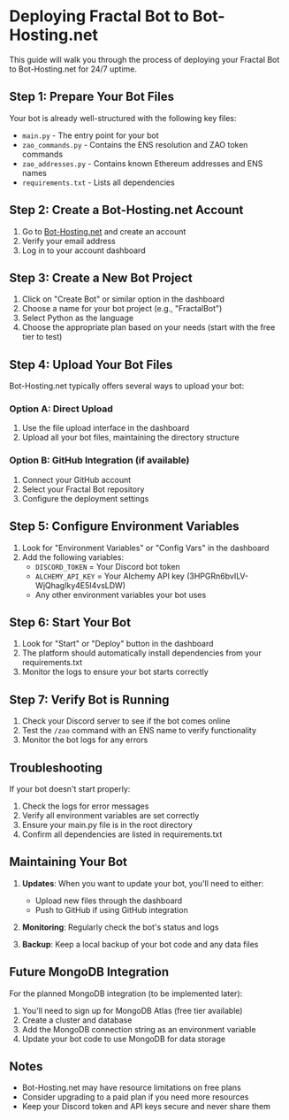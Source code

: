 # Deploying Fractal Bot to Bot-Hosting.net

This guide will walk you through the process of deploying your Fractal Bot to Bot-Hosting.net for 24/7 uptime.

## Step 1: Prepare Your Bot Files

Your bot is already well-structured with the following key files:
- `main.py` - The entry point for your bot
- `zao_commands.py` - Contains the ENS resolution and ZAO token commands
- `zao_addresses.py` - Contains known Ethereum addresses and ENS names
- `requirements.txt` - Lists all dependencies

## Step 2: Create a Bot-Hosting.net Account

1. Go to [Bot-Hosting.net](https://bot-hosting.net/) and create an account
2. Verify your email address
3. Log in to your account dashboard

## Step 3: Create a New Bot Project

1. Click on "Create Bot" or similar option in the dashboard
2. Choose a name for your bot project (e.g., "FractalBot")
3. Select Python as the language
4. Choose the appropriate plan based on your needs (start with the free tier to test)

## Step 4: Upload Your Bot Files

Bot-Hosting.net typically offers several ways to upload your bot:

### Option A: Direct Upload
1. Use the file upload interface in the dashboard
2. Upload all your bot files, maintaining the directory structure

### Option B: GitHub Integration (if available)
1. Connect your GitHub account
2. Select your Fractal Bot repository
3. Configure the deployment settings

## Step 5: Configure Environment Variables

1. Look for "Environment Variables" or "Config Vars" in the dashboard
2. Add the following variables:
   - `DISCORD_TOKEN` = Your Discord bot token
   - `ALCHEMY_API_KEY` = Your Alchemy API key (3HPGRn6bvILV-WjQhagIky4E5I4vsLDW)
   - Any other environment variables your bot uses

## Step 6: Start Your Bot

1. Look for "Start" or "Deploy" button in the dashboard
2. The platform should automatically install dependencies from your requirements.txt
3. Monitor the logs to ensure your bot starts correctly

## Step 7: Verify Bot is Running

1. Check your Discord server to see if the bot comes online
2. Test the `/zao` command with an ENS name to verify functionality
3. Monitor the bot logs for any errors

## Troubleshooting

If your bot doesn't start properly:

1. Check the logs for error messages
2. Verify all environment variables are set correctly
3. Ensure your main.py file is in the root directory
4. Confirm all dependencies are listed in requirements.txt

## Maintaining Your Bot

1. **Updates**: When you want to update your bot, you'll need to either:
   - Upload new files through the dashboard
   - Push to GitHub if using GitHub integration

2. **Monitoring**: Regularly check the bot's status and logs

3. **Backup**: Keep a local backup of your bot code and any data files

## Future MongoDB Integration

For the planned MongoDB integration (to be implemented later):

1. You'll need to sign up for MongoDB Atlas (free tier available)
2. Create a cluster and database
3. Add the MongoDB connection string as an environment variable
4. Update your bot code to use MongoDB for data storage

## Notes

- Bot-Hosting.net may have resource limitations on free plans
- Consider upgrading to a paid plan if you need more resources
- Keep your Discord token and API keys secure and never share them
